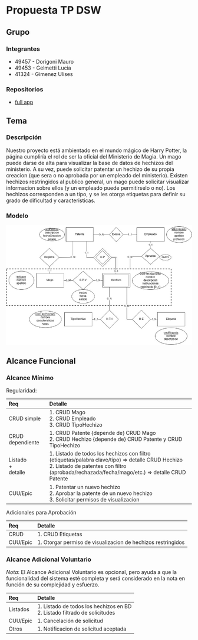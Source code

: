 # Propuesta TP DSW

## Grupo
### Integrantes
* 49457 - Dorigoni Mauro
* 49453 - Gelmetti Lucia
* 41324 - Gimenez Ulises

### Repositorios
* [full app](https://github.com/Mauro-Dorigoni/DesarrolloSoftware-2024)


## Tema
### Descripción
Nuestro proyecto está ambientado en el mundo mágico de Harry Potter, 
la página cumpliría el rol de ser la oficial del Ministerio de Magia. Un mago puede darse de alta
para visualizar la base de datos de hechizos del ministerio. A su vez, puede solicitar patentar
un hechizo de su propia creacion (que sera o no aprobada por un empleado del ministerio).
Existen hechizos restringidos al publico general, un mago puede solicitar visualizar informacion sobre
ellos (y un empleado puede permitirselo o no).
Los hechizos corresponden a un tipo, y se les otorga etiquetas para definir su grado de dificultad y
caracteristicas.

### Modelo

![](https://github.com/Mauro-Dorigoni/DesarrolloSoftware-2024/blob/main/assets/media/DER_TP_IntegradorDS_HP.jpg)

## Alcance Funcional 

### Alcance Mínimo

Regularidad:

|Req| Detalle                                                                                                                                                                                                                                                                                                 |
|:-|:--------------------------------------------------------------------------------------------------------------------------------------------------------------------------------------------------------------------------------------------------------------------------------------------------------|
|CRUD simple| 1. CRUD Mago<br>2. CRUD Empleado<br>3. CRUD TipoHechizo<br/>|
|CRUD dependiente| 1. CRUD Patente {depende de} CRUD Mago<br>2. CRUD Hechizo {depende de} CRUD Patente y CRUD TipoHechizo <br>|3.CRUD SolicitudPermisoVisualizacion {depende de} CRUD Mago y CRUD Hechizo<br>|                                                                                                                                                                |
|Listado<br>+<br>detalle| 1. Listado de todos los hechizos con filtro (etiquetas/palabra clave/tipo) => detalle CRUD Hechizo<br> 2. Listado de patentes con filtro (aprobada/rechazada/fecha/mago/etc.) => detalle CRUD Patente |
|CUU/Epic| 1. Patentar un nuevo hechizo<br>2. Aprobar la patente de un nuevo hechizo<br>3. Solicitar permisos de visualizacion|.                                                                                                                                                                                                  |


Adicionales para Aprobación

|Req| Detalle                                                                                  |
|:-|:-----------------------------------------------------------------------------------------|
|CRUD | 1. CRUD Etiquetas<br>                                               |
|CUU/Epic| 1. Otorgar permiso de visualizacion de hechizos restringidos|


### Alcance Adicional Voluntario

*Nota*: El Alcance Adicional Voluntario es opcional, pero ayuda a que la funcionalidad del sistema esté completa y será considerado en la nota en función de su complejidad y esfuerzo.

|Req| Detalle                                                  |
|:-|:---------------------------------------------------------|
|Listados | 1. Listado de todos los hechizos en BD <br> 2. Listado filtrado de solicitudes            |
|CUU/Epic| 1. Cancelación de solicitud|
|Otros| 1. Notificacion de solicitud aceptada                     |